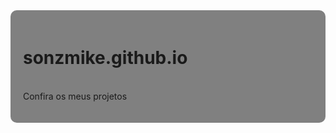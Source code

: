 <div style="background-color: #808080; padding: 20px; text-aling: center; border-radius: 10px;">

# sonzmike.github.io
<br> 
Confira os meus projetos

<a href="dojo.html"></a>

</div>

